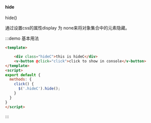 #### hide

hide() 

通过设置css的属性display 为 none来将对象集合中的元素隐藏。

:::demo 基本用法
```html
<template>

    <div class="hideC">this is hideC</div>
    <v-button @click="click">click to show in console</v-button>
</template>
<script>
export default {
  methods: {
    click() {
      $('.hideC').hide();
    }
  }
}
</script>
```
:::
